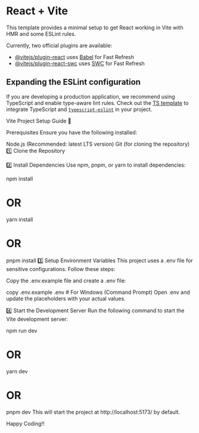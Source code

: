 # React + Vite

This template provides a minimal setup to get React working in Vite with HMR and some ESLint rules.

Currently, two official plugins are available:

- [@vitejs/plugin-react](https://github.com/vitejs/vite-plugin-react/blob/main/packages/plugin-react/README.md) uses [Babel](https://babeljs.io/) for Fast Refresh
- [@vitejs/plugin-react-swc](https://github.com/vitejs/vite-plugin-react-swc) uses [SWC](https://swc.rs/) for Fast Refresh

## Expanding the ESLint configuration

If you are developing a production application, we recommend using TypeScript and enable type-aware lint rules. Check out the [TS template](https://github.com/vitejs/vite/tree/main/packages/create-vite/template-react-ts) to integrate TypeScript and [`typescript-eslint`](https://typescript-eslint.io) in your project.


Vite Project Setup Guide 🚀

Prerequisites
Ensure you have the following installed:

Node.js (Recommended: latest LTS version)
Git (for cloning the repository)
1️⃣ Clone the Repository

2️⃣ Install Dependencies
Use npm, pnpm, or yarn to install dependencies:

npm install
# OR
yarn install
# OR
pnpm install
3️⃣ Setup Environment Variables
This project uses a .env file for sensitive configurations. Follow these steps:

Copy the .env.example file and create a .env file:

copy .env.example .env  # For Windows (Command Prompt)
Open .env and update the placeholders with your actual values.

4️⃣ Start the Development Server
Run the following command to start the Vite development server:

npm run dev
# OR
yarn dev
# OR
pnpm dev
This will start the project at http://localhost:5173/ by default.

Happy Coding!!



